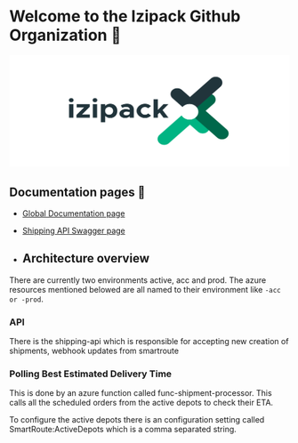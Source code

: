 # Welcome to the Izipack Github Organization 👋
![Izipack Logo](https://raw.githubusercontent.com/Izipack/.github/main/assets/largeizipack.svg)
## Documentation pages 📄
- [Global Documentation page](https://izipack.github.io/documentation/)
- [Shipping API Swagger page](https://shipping-api.izipack.nl/index.html)

- ## Architecture overview
There are currently two environments active, acc and prod. The azure resources mentioned belowed are all named to their environment like `-acc or -prod`.

### API
There is the shipping-api which is responsible for accepting new creation of shipments, webhook updates from smartroute

### Polling Best Estimated Delivery Time
This is done by an azure function called func-shipment-processor. This calls all the scheduled orders from the active depots to check their ETA.

To configure the active depots there is an configuration setting called SmartRoute:ActiveDepots which is a comma separated string.
